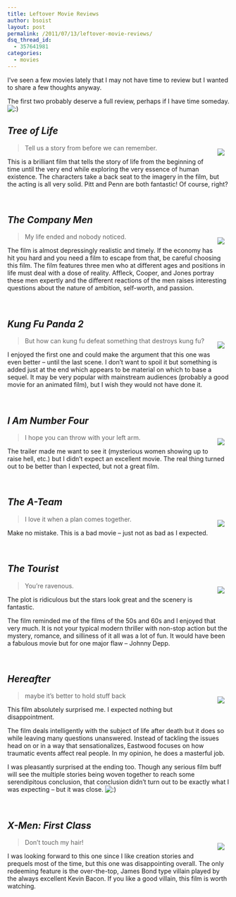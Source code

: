 ```yaml
---
title: Leftover Movie Reviews
author: bsoist
layout: post
permalink: /2011/07/13/leftover-movie-reviews/
dsq_thread_id:
  - 357641981
categories:
  - movies
---
```

I&#8217;ve seen a few movies lately that I may not have time to review but I wanted to share a few thoughts anyway.

The first two probably deserve a full review, perhaps if I have time someday. <img src='http://archive.whsjr.soistmann.com/oped/wp-includes/images/smilies/icon_smile.gif' alt=':)' class='wp-smiley' /> 

## *Tree of Life*

<div style="float:right;padding:10px;">
  <a href="http://www.amazon.com/gp/product/B004A8ZX2S/ref=as_li_ss_il?ie=UTF8&#038;tag=weifyoasme-20&#038;linkCode=as2&#038;camp=217145&#038;creative=399373&#038;creativeASIN=B004A8ZX2S"><img border="0" src="http://ws.assoc-amazon.com/widgets/q?_encoding=UTF8&#038;Format=_SL110_&#038;ASIN=B004A8ZX2S&#038;MarketPlace=US&#038;ID=AsinImage&#038;WS=1&#038;tag=weifyoasme-20&#038;ServiceVersion=20070822" /></a><img src="http://www.assoc-amazon.com/e/ir?t=&#038;l=as2&#038;o=1&#038;a=B004A8ZX2S&#038;camp=217145&#038;creative=399373" width="1" height="1" border="0" alt="" style="border:none !important; margin:0px !important;" />
</div>

> Tell us a story from before we can remember.

This is a brilliant film that tells the story of life from the beginning of time until the very end while exploring the very essence of human existence. The characters take a back seat to the imagery in the film, but the acting is all very solid. Pitt and Penn are both fantastic! Of course, right?

<div style="clear:both;">
  &nbsp;
</div>

## *The Company Men*

<div style="float:right;padding:10px;">
  <a href="http://www.amazon.com/gp/product/B003UESJEM/ref=as_li_ss_il?ie=UTF8&#038;tag=weifyoasme-20&#038;linkCode=as2&#038;camp=217145&#038;creative=399373&#038;creativeASIN=B003UESJEM"><img border="0" src="http://ws.assoc-amazon.com/widgets/q?_encoding=UTF8&#038;Format=_SL110_&#038;ASIN=B003UESJEM&#038;MarketPlace=US&#038;ID=AsinImage&#038;WS=1&#038;tag=weifyoasme-20&#038;ServiceVersion=20070822" /></a><img src="http://www.assoc-amazon.com/e/ir?t=&#038;l=as2&#038;o=1&#038;a=B003UESJEM&#038;camp=217145&#038;creative=399373" width="1" height="1" border="0" alt="" style="border:none !important; margin:0px !important;" />
</div>

> My life ended and nobody noticed. 

The film is almost depressingly realistic and timely. If the economy has hit you hard and you need a film to escape from that, be careful choosing this film. The film features three men who at different ages and positions in life must deal with a dose of reality. Affleck, Cooper, and Jones portray these men expertly and the different reactions of the men raises interesting questions about the nature of ambition, self-worth, and passion.

<div style="clear:both;">
  &nbsp;
</div>

## *Kung Fu Panda 2*

<div style="float:right;padding:10px;">
  <a href="http://www.amazon.com/gp/product/B001HN6918/ref=as_li_ss_il?ie=UTF8&#038;tag=weifyoasme-20&#038;linkCode=as2&#038;camp=217145&#038;creative=399373&#038;creativeASIN=B001HN6918"><img border="0" src="http://ws.assoc-amazon.com/widgets/q?_encoding=UTF8&#038;Format=_SL110_&#038;ASIN=B001HN6918&#038;MarketPlace=US&#038;ID=AsinImage&#038;WS=1&#038;tag=weifyoasme-20&#038;ServiceVersion=20070822" /></a><img src="http://www.assoc-amazon.com/e/ir?t=&#038;l=as2&#038;o=1&#038;a=B001HN6918&#038;camp=217145&#038;creative=399373" width="1" height="1" border="0" alt="" style="border:none !important; margin:0px !important;" />
</div>

> But how can kung fu defeat something that destroys kung fu?

I enjoyed the first one and could make the argument that this one was even better &#8211; until the last scene. I don&#8217;t want to spoil it but something is added just at the end which appears to be material on which to base a sequel. It may be very popular with mainstream audiences (probably a good movie for an animated film), but I wish they would not have done it.

<div style="clear:both;">
  &nbsp;
</div>

## *I Am Number Four*

<div style="float:right;padding:10px;">
  <a href="http://www.amazon.com/gp/product/B004SBQAN8/ref=as_li_ss_il?ie=UTF8&#038;tag=weifyoasme-20&#038;linkCode=as2&#038;camp=217145&#038;creative=399373&#038;creativeASIN=B004SBQAN8"><img border="0" src="http://ws.assoc-amazon.com/widgets/q?_encoding=UTF8&#038;Format=_SL110_&#038;ASIN=B004SBQAN8&#038;MarketPlace=US&#038;ID=AsinImage&#038;WS=1&#038;tag=weifyoasme-20&#038;ServiceVersion=20070822" /></a><img src="http://www.assoc-amazon.com/e/ir?t=&#038;l=as2&#038;o=1&#038;a=B004SBQAN8&#038;camp=217145&#038;creative=399373" width="1" height="1" border="0" alt="" style="border:none !important; margin:0px !important;" />
</div>

> I hope you can throw with your left arm. 

The trailer made me want to see it (mysterious women showing up to raise hell, etc.) but I didn&#8217;t expect an excellent movie. The real thing turned out to be better than I expected, but not a great film.

<div style="clear:both;">
  &nbsp;
</div>

## *The A-Team*

<div style="float:right;padding:10px;">
  <a href="http://www.amazon.com/gp/product/B004856SQ8/ref=as_li_ss_il?ie=UTF8&#038;tag=weifyoasme-20&#038;linkCode=as2&#038;camp=217153&#038;creative=399701&#038;creativeASIN=B004856SQ8"><img border="0" src="http://ws.assoc-amazon.com/widgets/q?_encoding=UTF8&#038;Format=_SL110_&#038;ASIN=B004856SQ8&#038;MarketPlace=US&#038;ID=AsinImage&#038;WS=1&#038;tag=weifyoasme-20&#038;ServiceVersion=20070822" /></a><img src="http://www.assoc-amazon.com/e/ir?t=&#038;l=as2&#038;o=1&#038;a=B004856SQ8&#038;camp=217153&#038;creative=399701" width="1" height="1" border="0" alt="" style="border:none !important; margin:0px !important;" />
</div>

> I love it when a plan comes together.

Make no mistake. This is a bad movie &#8211; just not as bad as I expected.

<div style="clear:both;">
  &nbsp;
</div>

## *The Tourist*

<div style="float:right;padding:10px;">
  <a href="http://www.amazon.com/gp/product/B004A8ZWT2/ref=as_li_ss_il?ie=UTF8&#038;tag=weifyoasme-20&#038;linkCode=as2&#038;camp=217153&#038;creative=399701&#038;creativeASIN=B004A8ZWT2"><img border="0" src="http://ws.assoc-amazon.com/widgets/q?_encoding=UTF8&#038;Format=_SL110_&#038;ASIN=B004A8ZWT2&#038;MarketPlace=US&#038;ID=AsinImage&#038;WS=1&#038;tag=weifyoasme-20&#038;ServiceVersion=20070822" /></a><img src="http://www.assoc-amazon.com/e/ir?t=&#038;l=as2&#038;o=1&#038;a=B004A8ZWT2&#038;camp=217153&#038;creative=399701" width="1" height="1" border="0" alt="" style="border:none !important; margin:0px !important;" />
</div>

> You&#8217;re ravenous.

The plot is ridiculous but the stars look great and the scenery is fantastic.

The film reminded me of the films of the 50s and 60s and I enjoyed that very much. It is not your typical modern thriller with non-stop action but the mystery, romance, and silliness of it all was a lot of fun. It would have been a fabulous movie but for one major flaw &#8211; Johnny Depp.

<div style="clear:both;">
  &nbsp;
</div>

## *Hereafter*

<div style="float:right;padding:10px;">
  <a href="http://www.amazon.com/gp/product/B0034G4OY0/ref=as_li_ss_il?ie=UTF8&#038;tag=weifyoasme-20&#038;linkCode=as2&#038;camp=217153&#038;creative=399701&#038;creativeASIN=B0034G4OY0"><img border="0" src="http://ws.assoc-amazon.com/widgets/q?_encoding=UTF8&#038;Format=_SL110_&#038;ASIN=B0034G4OY0&#038;MarketPlace=US&#038;ID=AsinImage&#038;WS=1&#038;tag=weifyoasme-20&#038;ServiceVersion=20070822" /></a><img src="http://www.assoc-amazon.com/e/ir?t=&#038;l=as2&#038;o=1&#038;a=B0034G4OY0&#038;camp=217153&#038;creative=399701" width="1" height="1" border="0" alt="" style="border:none !important; margin:0px !important;" />
</div>

> maybe it&#8217;s better to hold stuff back

This film absolutely surprised me. I expected nothing but disappointment.

The film deals intelligently with the subject of life after death but it does so while leaving many questions unanswered. Instead of tackling the issues head on or in a way that sensationalizes, Eastwood focuses on how traumatic events affect real people. In my opinion, he does a masterful job.

I was pleasantly surprised at the ending too. Though any serious film buff will see the multiple stories being woven together to reach some serendipitous conclusion, that conclusion didn&#8217;t turn out to be exactly what I was expecting &#8211; but it was close. <img src='http://archive.whsjr.soistmann.com/oped/wp-includes/images/smilies/icon_smile.gif' alt=':)' class='wp-smiley' /> 

<div style="clear:both;">
  &nbsp;
</div>

## *X-Men: First Class*

<div style="float:right;padding:10px;">
  <a href="http://www.amazon.com/gp/product/B004LWZW4C/ref=as_li_ss_il?ie=UTF8&#038;tag=weifyoasme-20&#038;linkCode=as2&#038;camp=217153&#038;creative=399701&#038;creativeASIN=B004LWZW4C"><img border="0" src="http://ws.assoc-amazon.com/widgets/q?_encoding=UTF8&#038;Format=_SL110_&#038;ASIN=B004LWZW4C&#038;MarketPlace=US&#038;ID=AsinImage&#038;WS=1&#038;tag=weifyoasme-20&#038;ServiceVersion=20070822" /></a><img src="http://www.assoc-amazon.com/e/ir?t=&#038;l=as2&#038;o=1&#038;a=B004LWZW4C&#038;camp=217153&#038;creative=399701" width="1" height="1" border="0" alt="" style="border:none !important; margin:0px !important;" />
</div>

> Don&#8217;t touch my hair! 

I was looking forward to this one since I like creation stories and prequels most of the time, but this one was disappointing overall. The only redeeming feature is the over-the-top, James Bond type villain played by the always excellent Kevin Bacon. If you like a good villain, this film is worth watching.

<div style="clear:both;">
  &nbsp;
</div>
